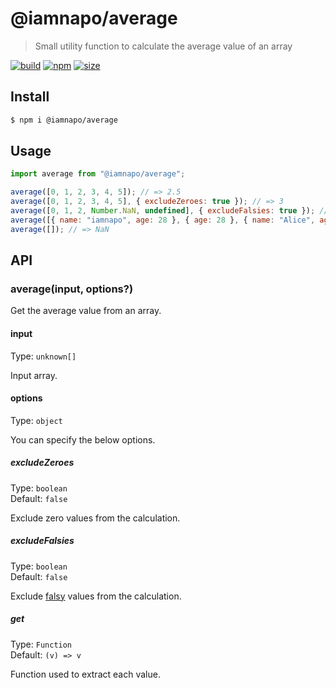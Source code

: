 # @iamnapo/average

> Small utility function to calculate the average value of an array

[![build](https://img.shields.io/github/workflow/status/iamnapo/average/ci?style=for-the-badge&logo=github&label=)](https://github.com/iamnapo/average/actions) [![npm](https://img.shields.io/npm/v/@iamnapo/average.svg?style=for-the-badge&logo=npm&label=)](https://www.npmjs.com/package/@iamnapo/average) [![size](https://img.shields.io/bundlephobia/min/@iamnapo/average.svg?style=for-the-badge&label=size)](https://bundlephobia.com/result?p=@iamnapo/average)

## Install

```sh
$ npm i @iamnapo/average
```

## Usage

```js
import average from "@iamnapo/average";

average([0, 1, 2, 3, 4, 5]); // => 2.5
average([0, 1, 2, 3, 4, 5], { excludeZeroes: true }); // => 3
average([0, 1, 2, Number.NaN, undefined], { excludeFalsies: true }); // => 1.5
average([{ name: "iamnapo", age: 28 }, { age: 28 }, { name: "Alice", age: 25 }], { get: (v) => v.age }); // => 27
average([]); // => NaN
```

## API

### average(input, options?)

Get the average value from an array.

#### input

Type: `unknown[]`

Input array.

#### options

Type: `object`

You can specify the below options.

##### excludeZeroes

Type: `boolean`\
Default: `false`

Exclude zero values from the calculation.

##### excludeFalsies

Type: `boolean`\
Default: `false`

Exclude [falsy](https://developer.mozilla.org/en-US/docs/Glossary/Falsy) values from the calculation.

##### get

Type: `Function`\
Default: `(v) => v`

Function used to extract each value.
